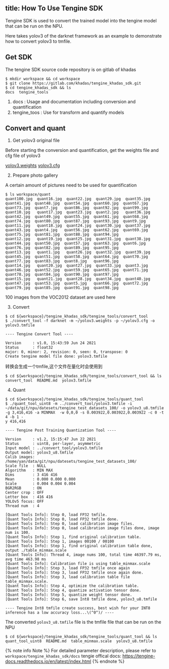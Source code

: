 title: How To Use Tengine SDK
---

Tengine SDK is used to convert the trained model into the tengine model that can be run on the NPU.

Here takes yolov3 of the darknet framework as an example to demonstrate how to convert yolov3 to tmfile.

## Get SDK

The tengine SDK source code repository is on gitlab of khadas

```shell
$ mkdir workspace && cd workspace
$ git clone https://gitlab.com/khadas/tengine_khadas_sdk.git
$ cd tengine_khadas_sdk && ls
docs  tengine_tools
```

1. docs : Usage and documentation including conversion and quantification
2. tengine_toos : Use for transform and quantify models


## Convert and quant

1. Get yolov3 original file

Before starting the conversion and quantification, get the weights file and cfg file of yolov3

[yolov3.weights](https://pjreddie.com/media/files/yolov3.weights)
[yolov3.cfg](https://github.com/yan-wyb/darknet/blob/master/cfg/yolov3.cfg)

2. Prepare photo gallery

A certain amount of pictures need to be used for quantification


```shell
$ ls workspace/quant
quant100.jpg  quant16.jpg  quant22.jpg  quant29.jpg  quant35.jpg  quant41.jpg  quant48.jpg  quant54.jpg  quant60.jpg  quant67.jpg  quant73.jpg  quant7.jpg   quant86.jpg  quant92.jpg  quant99.jpg
quant10.jpg   quant17.jpg  quant23.jpg  quant2.jpg   quant36.jpg  quant42.jpg  quant49.jpg  quant55.jpg  quant61.jpg  quant68.jpg  quant74.jpg  quant80.jpg  quant87.jpg  quant93.jpg  quant9.jpg
quant11.jpg   quant18.jpg  quant24.jpg  quant30.jpg  quant37.jpg  quant43.jpg  quant4.jpg   quant56.jpg  quant62.jpg  quant69.jpg  quant75.jpg  quant81.jpg  quant88.jpg  quant94.jpg
quant12.jpg   quant19.jpg  quant25.jpg  quant31.jpg  quant38.jpg  quant44.jpg  quant50.jpg  quant57.jpg  quant63.jpg  quant6.jpg   quant76.jpg  quant82.jpg  quant89.jpg  quant95.jpg
quant13.jpg   quant1.jpg   quant26.jpg  quant32.jpg  quant39.jpg  quant45.jpg  quant51.jpg  quant58.jpg  quant64.jpg  quant70.jpg  quant77.jpg  quant83.jpg  quant8.jpg   quant96.jpg
quant14.jpg   quant20.jpg  quant27.jpg  quant33.jpg  quant3.jpg   quant46.jpg  quant52.jpg  quant59.jpg  quant65.jpg  quant71.jpg  quant78.jpg  quant84.jpg  quant90.jpg  quant97.jpg
quant15.jpg   quant21.jpg  quant28.jpg  quant34.jpg  quant40.jpg  quant47.jpg  quant53.jpg  quant5.jpg   quant66.jpg  quant72.jpg  quant79.jpg  quant85.jpg  quant91.jpg  quant98.jpg
```

100 images from the VOC2012 dataset are used here

3. Convert

```shell
$ cd ${workspace}/tengine_khadas_sdk/tengine_tools/convert_tool
$ ./convert_tool -f darknet -m ~/yolov3.weights -p ~/yolov3.cfg -o yolov3.tmfile

---- Tengine Convert Tool ----

Version     : v1.0, 15:43:59 Jun 24 2021
Status      : float32
major: 0, minor: 2, revision: 0, seen: 0, transpose: 0
Create tengine model file done: yolov3.tmfile
```
转换会生成一个tmfile,这个文件在量化时会使用到

```shell
$ cd ${workspace}/tengine_khadas_sdk/tengine_tools/convert_tool && ls
convert_tool  README.md  yolov3.tmfile
```
4. Quant

```shell
$ cd ${workspace}/tengine_khadas_sdk/tengine_tools/quant_tool
$ ./quant_tool_uint8 -m ../convert_tool/yolov3.tmfile -i ~/data/git/npu/datesets/tengine_test_datasets_100/ -o yolov3_u8.tmfile -g 3,416,416 -a MINMAX  -w 0,0,0 -s 0.003922,0.003922,0.003922 -c 0 -t 4 -b 1 -
y 416,416

---- Tengine Post Training Quantization Tool ----

Version     : v1.2, 15:15:47 Jun 22 2021
Status      : uint8, per-layer, asymmetric
Input model : ../convert_tool/yolov3.tmfile
Output model: yolov3_u8.tmfile
Calib images: /home/yan/data/git/npu/datesets/tengine_test_datasets_100/
Scale file  : NULL
Algorithm   : MIN MAX
Dims        : 3 416 416
Mean        : 0.000 0.000 0.000
Scale       : 0.004 0.004 0.004
BGR2RGB     : ON
Center crop : OFF
Letter box  : 416 416
YOLOv5 focus: OFF
Thread num  : 4

[Quant Tools Info]: Step 0, load FP32 tmfile.
[Quant Tools Info]: Step 0, load FP32 tmfile done.
[Quant Tools Info]: Step 0, load calibration image files.
[Quant Tools Info]: Step 0, load calibration image files done, image num is 100.
[Quant Tools Info]: Step 1, find original calibration table.
[Quant Tools Info]: Step 1, images 00100 / 00100
[Quant Tools Info]: Step 1, find original calibration table done, output ./table_minmax.scale
[Quant Tools Info]: Thread 4, image nums 100, total time 46397.79 ms, avg time 463.98 ms
[Quant Tools Info]: Calibration file is using table_minmax.scale
[Quant Tools Info]: Step 3, load FP32 tmfile once again
[Quant Tools Info]: Step 3, load FP32 tmfile once again done.
[Quant Tools Info]: Step 3, load calibration table file table_minmax.scale.
[Quant Tools Info]: Step 4, optimize the calibration table.
[Quant Tools Info]: Step 4, quantize activation tensor done.
[Quant Tools Info]: Step 5, quantize weight tensor done.
[Quant Tools Info]: Step 6, save Int8 tmfile done, yolov3_u8.tmfile

---- Tengine Int8 tmfile create success, best wish for your INT8 inference has a low accuracy loss...\(^0^)/ ----
```

The converted `yolov3_u8.tmfile` file is the tmfile file that can be run on the NPU

```shell
$ cd ${workspace}/tengine_khadas_sdk/tengine_tools/quant_tool && ls
quant_tool_uint8  README.md  table_minmax.scale  yolov3_u8.tmfile
```
{% note info Note %}
For detailed parameter description, please refer to `workspace/tengine_khadas_sdk/docs`
tengie offical docs: https://tengine-docs.readthedocs.io/en/latest/index.html
{% endnote %}



